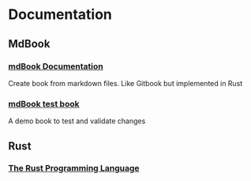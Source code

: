 # Documentation

## MdBook
### [mdBook Documentation](</mdBook/bookshelf/books/mdBook Documentation/index.html>)

Create book from markdown files. Like Gitbook but implemented in Rust
### [mdBook test book](</mdBook/bookshelf/books/mdBook test book/index.html>)

A demo book to test and validate changes
## Rust
### [The Rust Programming Language](</mdBook/bookshelf/books/The Rust Programming Language/index.html>)


